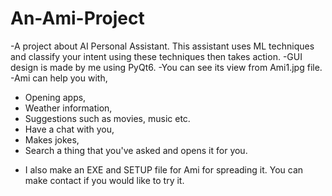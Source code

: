 # An-Ami-Project
-A project about AI Personal Assistant. This assistant uses ML techniques and classify your intent using these techniques then takes action.
-GUI design is made by me using PyQt6.
-You can see its view from Ami1.jpg file.
-Ami can help you with,
* Opening apps,
* Weather information,
* Suggestions such as movies, music etc.
* Have a chat with you,
* Makes jokes,
* Search a thing that you've asked and opens it for you.
  
- I also make an EXE and SETUP file for Ami for spreading it. You can make contact if you would like to try it.
